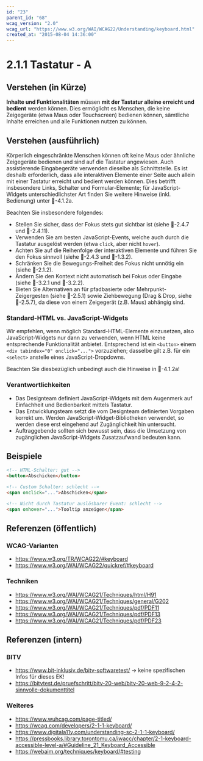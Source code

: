 ```yaml
---
id: "23"
parent_id: "68"
wcag_version: "2.0"
wcag_url: "https://www.w3.org/WAI/WCAG22/Understanding/keyboard.html"
created_at: "2015-08-04 14:36:00"
---
```


# 2.1.1 Tastatur - A

## Verstehen (in Kürze)

**Inhalte und Funktionalitäten** müssen **mit der Tastatur alleine erreicht und bedient** werden können. Dies ermöglicht es Menschen, die keine Zeigegeräte (etwa Maus oder Touchscreen) bedienen können, sämtliche Inhalte erreichen und alle Funktionen nutzen zu können.

## Verstehen (ausführlich)

Körperlich eingeschränkte Menschen können oft keine Maus oder ähnliche Zeigegeräte bedienen und sind auf die Tastatur angewiesen. Auch assistierende Eingabegeräte verwenden dieselbe als Schnittstelle. Es ist deshalb erforderlich, dass alle interaktiven Elemente einer Seite auch allein mit einer Tastatur erreicht und bedient werden können. Dies betrifft insbesondere Links, Schalter und Formular-Elemente; für JavaScript-Widgets unterschiedlichster Art finden Sie weitere Hinweise (inkl. Bedienung) unter 📜-4.1.2a.

Beachten Sie insbesondere folgendes:

- Stellen Sie sicher, dass der Fokus stets gut sichtbar ist (siehe 📜-2.4.7 und 📜-2.4.11).
- Verwenden Sie am besten JavaScript-Events, welche auch durch die Tastatur ausgelöst werden (etwa `click`, aber nicht `hover`).
- Achten Sie auf die Reihenfolge der interaktiven Elemente und führen Sie den Fokus sinnvoll (siehe 📜-2.4.3 und 📜-1.3.2).
- Schränken Sie die Bewegungs-Freiheit des Fokus nicht unnötig ein (siehe 📜-2.1.2).
- Ändern Sie den Kontext nicht automatisch bei Fokus oder Eingabe (siehe 📜-3.2.1 und 📜-3.2.2).
- Bieten Sie Alternativen an für pfadbasierte oder Mehrpunkt-Zeigergesten (siehe 📜-2.5.1) sowie Ziehbewegung (Drag & Drop, siehe 📜-2.5.7), da diese von einem Zeigegerät (z.B. Maus) abhängig sind.

### Standard-HTML vs. JavaScript-Widgets

Wir empfehlen, wenn möglich Standard-HTML-Elemente einzusetzen, also JavaScript-Widgets nur dann zu verwenden, wenn HTML keine entsprechende Funktionalität anbietet. Entsprechend ist ein `<button>` einem `<div tabindex="0" onclick="...">` vorzuziehen; dasselbe gilt z.B. für ein `<select>` anstelle eines JavaScript-Dropdowns.

Beachten Sie diesbezüglich unbedingt auch die Hinweise in 📜-4.1.2a!

### Verantwortlichkeiten

- Das Designteam definiert JavaScript-Widgets mit dem Augenmerk auf Einfachheit und Bedienbarkeit mittels Tastatur.
- Das Entwicklungsteam setzt die vom Designteam definierten Vorgaben korrekt um. Werden JavaScript-Widget-Bibliotheken verwendet, so werden diese erst eingehend auf Zugänglichkeit hin untersucht.
- Auftraggebende sollten sich bewusst sein, dass die Umsetzung von zugänglichen JavaScript-Widgets Zusatzaufwand bedeuten kann.

## Beispiele

```html
<!-- HTML-Schalter: gut -->
<button>Abschicken</button>

<!-- Custom Schalter: schlecht -->
<span onclick="...">Abschicken</span>

<!-- Nicht durch Tastatur auslösbarer Event: schlecht -->
<span onhover="...">Tooltip anzeigen</span>
```

## Referenzen (öffentlich)

### WCAG-Varianten

- <https://www.w3.org/TR/WCAG22/#keyboard>
- <https://www.w3.org/WAI/WCAG22/quickref/#keyboard>

### Techniken

- <https://www.w3.org/WAI/WCAG21/Techniques/html/H91>
- <https://www.w3.org/WAI/WCAG21/Techniques/general/G202>
- <https://www.w3.org/WAI/WCAG21/Techniques/pdf/PDF11>
- <https://www.w3.org/WAI/WCAG21/Techniques/pdf/PDF13>
- <https://www.w3.org/WAI/WCAG21/Techniques/pdf/PDF23>

## Referenzen (intern)

### BITV

- <https://www.bit-inklusiv.de/bitv-softwaretest/> → keine spezifischen Infos für dieses EK!
- <https://bitvtest.de/pruefschritt/bitv-20-web/bitv-20-web-9-2-4-2-sinnvolle-dokumenttitel>

### Weiteres

- <https://www.wuhcag.com/page-titled/>
- <https://wcag.com/developers/2-1-1-keyboard/>
- <https://www.digitala11y.com/understanding-sc-2-1-1-keyboard/>
- <https://pressbooks.library.torontomu.ca/iwacc/chapter/2-1-keyboard-accessible-level-a/#Guideline_21_Keyboard_Accessible>
- <https://webaim.org/techniques/keyboard/#testing>